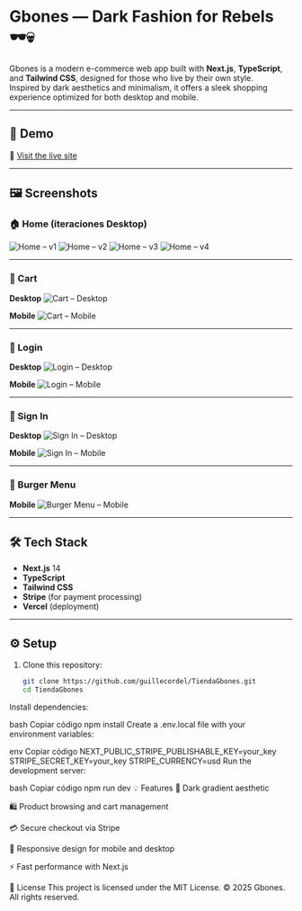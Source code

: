 # Gbones — Dark Fashion for Rebels 🕶️💀

Gbones is a modern e-commerce web app built with **Next.js**, **TypeScript**, and **Tailwind CSS**, designed for those who live by their own style.  
Inspired by dark aesthetics and minimalism, it offers a sleek shopping experience optimized for both desktop and mobile.

---

## 🚀 Demo
🔗 [Visit the live site](https://gbones.vercel.app)

---
## 🖼️ Screenshots

### 🏠 Home (iteraciones Desktop)
![Home – v1](/screenshots/homePage.png)
![Home – v2](/screenshots/HomePage2.png)
![Home – v3](/screenshots/HomePage3.png)
![Home – v4](/screenshots/HomePage4.png)

---

### 🛒 Cart
**Desktop**
![Cart – Desktop](/screenshots/CartDesktop.png)

**Mobile**
![Cart – Mobile](/screenshots/CartMobile.png)

---

### 🔐 Login
**Desktop**
![Login – Desktop](/screenshots/LoginDesktop.png)

**Mobile**
![Login – Mobile](/screenshots/LoginMobile.png)

---

### 🧾 Sign In
**Desktop**
![Sign In – Desktop](/screenshots/SingInDesktop.png)

**Mobile**
![Sign In – Mobile](/screenshots/SignInMobile.png)

---

### 🍔 Burger Menu
**Mobile**
![Burger Menu – Mobile](/screenshots/BurguerMenuMobile.png)

---

## 🛠️ Tech Stack
- **Next.js** 14  
- **TypeScript**  
- **Tailwind CSS**  
- **Stripe** (for payment processing)  
- **Vercel** (deployment)

---

## ⚙️ Setup

1. Clone this repository:
   ```bash
   git clone https://github.com/guillecordel/TiendaGbones.git
   cd TiendaGbones
Install dependencies:

bash
Copiar código
npm install
Create a .env.local file with your environment variables:

env
Copiar código
NEXT_PUBLIC_STRIPE_PUBLISHABLE_KEY=your_key
STRIPE_SECRET_KEY=your_key
STRIPE_CURRENCY=usd
Run the development server:

bash
Copiar código
npm run dev
💡 Features
🖤 Dark gradient aesthetic

🛍️ Product browsing and cart management

💳 Secure checkout via Stripe

📱 Responsive design for mobile and desktop

⚡ Fast performance with Next.js

📄 License
This project is licensed under the MIT License.
© 2025 Gbones. All rights reserved.
